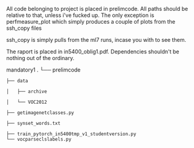 All code belonging to project is placed in prelimcode. All paths should be relative to that,
unless i've fucked up.
The only exception is perfmeasure_plot which simply produces a couple of plots from
the ssh_copy files

ssh_copy is simply pulls from the ml7 runs, incase you with to see them.

The raport is placed in in5400_oblig1.pdf.
Dependencies shouldn't be nothing out of the ordinary.




mandatory1
.
└── prelimcode

    ├── data
    
    │   ├── archive
    
    │   └── VOC2012
    
    ├── getimagenetclasses.py
    
    ├── synset_words.txt
    
    ├── train_pytorch_in5400tmp_v1_studentversion.py
    └── vocparseclslabels.py
